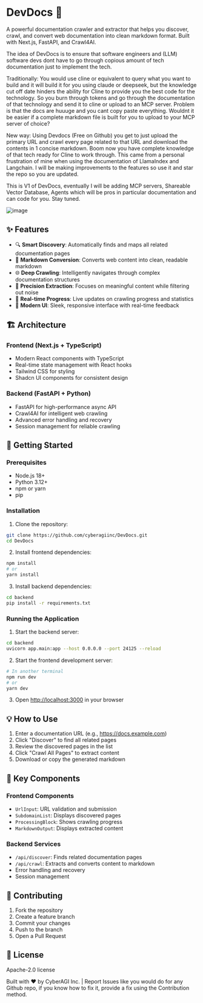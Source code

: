 # DevDocs 🚀

A powerful documentation crawler and extractor that helps you discover, crawl, and convert web documentation into clean markdown format. Built with Next.js, FastAPI, and Crawl4AI.

The idea of DevDocs is to ensure that software engineers and (LLM) software devs dont have to go through copious amount of tech documentation just to implement the tech. 

Traditionally: You would use cline or equivalent to query what you want to build and it will build it for you using claude or deepseek, but the knowledge cut off date hinders the ability for Cline to provide you the best code for the technology. So you burn through tokens and go through the documentation of that technology and send it to cline or upload to an MCP server. Problem is that the docs are huuuge and you cant copy paste everything. Wouldnt it be easier if a complete markdown file is built for you to upload to your MCP server of choice? 

New way: Using Devdocs (Free on Github) you get to just upload the primary URL and crawl every page related to that URL and download the contents in 1 concise markdown. Boom now you have complete knowledge of that tech ready for Cline to work through. This came from a personal frustration of mine when using the documentation of LlamaIndex and Langchain. I will be making improvements to the features so use it and star the repo so you are updated. 

This is V1 of DevDocs, eventually I will be adding MCP servers, Shareable Vector Database, Agents which will be pros in particular documentation and can code for you. 
Stay tuned. 


![image](https://github.com/user-attachments/assets/40f9e0b0-b662-46bf-821a-4dab23c54649)

## ✨ Features

- 🔍 **Smart Discovery**: Automatically finds and maps all related documentation pages
- 📝 **Markdown Conversion**: Converts web content into clean, readable markdown
- 🌐 **Deep Crawling**: Intelligently navigates through complex documentation structures
- 🎯 **Precision Extraction**: Focuses on meaningful content while filtering out noise
- 🚄 **Real-time Progress**: Live updates on crawling progress and statistics
- 💫 **Modern UI**: Sleek, responsive interface with real-time feedback

## 🏗️ Architecture

### Frontend (Next.js + TypeScript)
- Modern React components with TypeScript
- Real-time state management with React hooks
- Tailwind CSS for styling
- Shadcn UI components for consistent design

### Backend (FastAPI + Python)
- FastAPI for high-performance async API
- Crawl4AI for intelligent web crawling
- Advanced error handling and recovery
- Session management for reliable crawling

## 🚀 Getting Started

### Prerequisites
- Node.js 18+
- Python 3.12+
- npm or yarn
- pip

### Installation

1. Clone the repository:
```bash
git clone https://github.com/cyberagiinc/DevDocs.git
cd DevDocs
```

2. Install frontend dependencies:
```bash
npm install
# or
yarn install
```

3. Install backend dependencies:
```bash
cd backend
pip install -r requirements.txt
```

### Running the Application

1. Start the backend server:
```bash
cd backend
uvicorn app.main:app --host 0.0.0.0 --port 24125 --reload
```

2. Start the frontend development server:
```bash
# In another terminal
npm run dev
# or
yarn dev
```

3. Open [http://localhost:3000](http://localhost:3000) in your browser

## 💡 How to Use

1. Enter a documentation URL (e.g., https://docs.example.com)
2. Click "Discover" to find all related pages
3. Review the discovered pages in the list
4. Click "Crawl All Pages" to extract content
5. Download or copy the generated markdown

## 🧩 Key Components

### Frontend Components
- `UrlInput`: URL validation and submission
- `SubdomainList`: Displays discovered pages
- `ProcessingBlock`: Shows crawling progress
- `MarkdownOutput`: Displays extracted content

### Backend Services
- `/api/discover`: Finds related documentation pages
- `/api/crawl`: Extracts and converts content to markdown
- Error handling and recovery
- Session management


## 🤝 Contributing

1. Fork the repository
2. Create a feature branch
3. Commit your changes
4. Push to the branch
5. Open a Pull Request

## 📄 License

Apache-2.0 license


Built with ❤️ by CyberAGI Inc. | Report Issues like you would do for any Github repo, if you know how to fix it, provide a fix using the Contribution method. 
